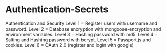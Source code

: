 # Authentication-Secrets
Authentication and Security 
Level 1 = Register users with username and password.
Level 2 = Database encryption with mongoose-encryption and environment variables.
Level 3 = Hashing password with md5.
Level 4 = Salting and Hashing password with bcrypt.
Level 5 = Passport.js and cookies.
Level 6 = OAuth 2.0 (register and login with google)
